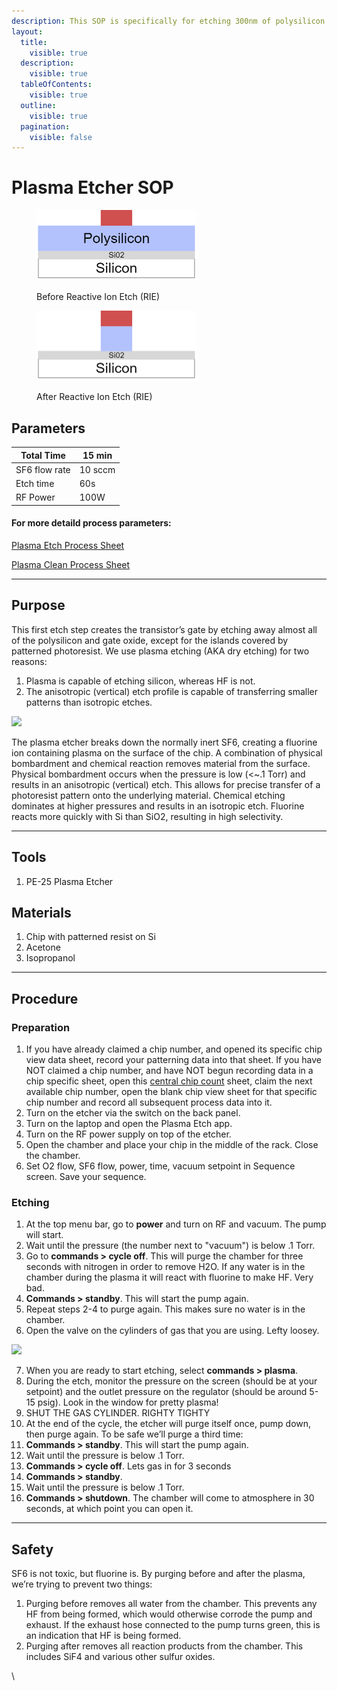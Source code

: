 ```yaml
---
description: This SOP is specifically for etching 300nm of polysilicon in the NMOS process
layout:
  title:
    visible: true
  description:
    visible: true
  tableOfContents:
    visible: true
  outline:
    visible: true
  pagination:
    visible: false
---
```


# Plasma Etcher SOP

<figure><img src="../.gitbook/assets/image (13) (1).png" alt="" width="256"><figcaption><p>Before Reactive Ion Etch (RIE)</p></figcaption></figure>

<figure><img src="../.gitbook/assets/image (14) (1).png" alt="" width="256"><figcaption><p>After Reactive Ion Etch (RIE)</p></figcaption></figure>

## Parameters

| Total Time    | 15 min  |
| ------------- | ------- |
| SF6 flow rate | 10 sccm |
| Etch time     | 60s     |
| RF Power      | 100W    |

#### For more detaild process parameters:

[Plasma Etch Process Sheet](https://docs.google.com/spreadsheets/d/1-mvhaMWhcO-PKCisJJNyvKJd4Pv3DMQQeegNJ-yXHSk/edit#gid=0)

[Plasma Clean Process Sheet](https://docs.google.com/spreadsheets/d/1n-9ACh263syzrxcAJIWBtZ5d4DbPKWw7ZwvzPnsIGhM/edit#gid=0)

***

## Purpose

This first etch step creates the transistor’s gate by etching away almost all of the polysilicon and gate oxide, except for the islands covered by patterned photoresist. We use plasma etching (AKA dry etching) for two reasons:

1. Plasma is capable of etching silicon, whereas HF is not.
2. The anisotropic (vertical) etch profile is capable of transferring smaller patterns than isotropic etches.

![](https://lh3.googleusercontent.com/uXX\_gQv5tF0iwjYCRM9nW\_y9nMgJCNZmh8gX29XNLdeLtO6x3n9puJvh6JQcOweAe7BCvqSRlumfoE9QHpgLBnno\_xR1J2g9ds98vu9Jzm3mJxINpDpTekGtgIgwqyIC9AKQbG7ALmC13QHoKvhVg84)

The plasma etcher breaks down the normally inert SF6, creating a fluorine ion containing plasma on the surface of the chip. A combination of physical bombardment and chemical reaction removes material from the surface. Physical bombardment occurs when the pressure is low (<\~.1 Torr) and results in an anisotropic (vertical) etch. This allows for precise transfer of a photoresist pattern onto the underlying material. Chemical etching dominates at higher pressures and results in an isotropic etch. Fluorine reacts more quickly with Si than SiO2, resulting in high selectivity.

***

## Tools

1. PE-25 Plasma Etcher

## Materials

1. Chip with patterned resist on Si
2. Acetone
3. Isopropanol

***

## Procedure

### Preparation

1. If you have already claimed a chip number, and opened its specific chip view data sheet, record your patterning data into that sheet. If you have NOT claimed a chip number, and have NOT begun recording data in a chip specific sheet, open this [central chip count](https://docs.google.com/spreadsheets/d/1MrqtnkHcNr5hekHpQHusBZJG4nrdcxDz7Yg5Emn9BMQ/edit#gid=0) sheet, claim the next available chip number, open the blank chip view sheet for that specific chip number and record all subsequent process data into it.
2. Turn on the etcher via the switch on the back panel.
3. Turn on the laptop and open the Plasma Etch app.
4. Turn on the RF power supply on top of the etcher.
5. Open the chamber and place your chip in the middle of the rack. Close the chamber.
6. Set O2 flow, SF6 flow, power, time, vacuum setpoint in Sequence screen. Save your sequence.

### Etching

1. At the top menu bar, go to **power** and turn on RF and vacuum. The pump will start.
2. Wait until the pressure (the number next to "vacuum") is below .1 Torr.
3. Go to **commands > cycle off**. This will purge the chamber for three seconds with nitrogen in order to remove H2O. If any water is in the chamber during the plasma it will react with fluorine to make HF. Very bad.
4. **Commands > standby**. This will start the pump again.
5. Repeat steps 2-4 to purge again. This makes sure no water is in the chamber.
6. Open the valve on the cylinders of gas that you are using. Lefty loosey.

![](https://lh3.googleusercontent.com/z-K7CU-RkI2anr8zqe7FrCUV2ncA2f-2\_0wO40aaPKTE1MMkd\_EI4sQSiZCDjC\_NAQeo96zIVi0B\_\_DF\_9CsLVZFN43jFutxQ4\_XQatcErRQGp6GarRT4gpPbWzosOydO5L1pO9fojQrCcltEL4rqwY)

7. When you are ready to start etching, select **commands > plasma**.&#x20;
8. During the etch, monitor the pressure on the screen (should be at your setpoint) and the outlet pressure on the regulator (should be around 5-15 psig). Look in the window for pretty plasma!
9. SHUT THE GAS CYLINDER. RIGHTY TIGHTY
10. At the end of the cycle, the etcher will purge itself once, pump down, then purge again. To be safe we’ll purge a third time:
11. **Commands > standby**. This will start the pump again.
12. Wait until the pressure is below .1 Torr.
13. **Commands > cycle off**. Lets gas in for 3 seconds
14. **Commands > standby**.
15. Wait until the pressure is below .1 Torr.
16. **Commands > shutdown**. The chamber will come to atmosphere in 30 seconds, at which point you can open it.

***

## Safety

SF6 is not toxic, but fluorine is. By purging before and after the plasma, we’re trying to prevent two things:

1. Purging before removes all water from the chamber. This prevents any HF from being formed, which would otherwise corrode the pump and exhaust. If the exhaust hose connected to the pump turns green, this is an indication that HF is being formed.
2. Purging after removes all reaction products from the chamber. This includes SiF4 and various other sulfur oxides.

\
